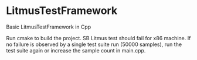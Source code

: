 # LitmusTestFramework
Basic LitmusTestFramework in Cpp

Run cmake to build the project.
SB Litmus test should fail for x86 machine. If no failure is observed by a single test suite run (50000 samples), run the test suite again or increase the sample count in main.cpp.
